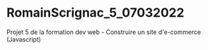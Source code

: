 # RomainScrignac_5_07032022
Projet 5 de la formation dev web - Construire un site d'e-commerce (Javascript)

